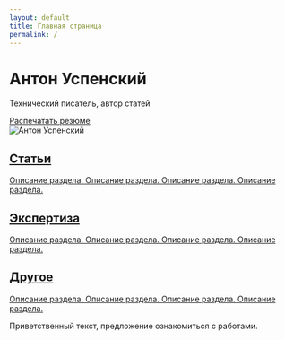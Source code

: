 ```yaml
---
layout: default
title: Главная страница
permalink: /
---
```


<link rel="stylesheet" href="https://antonuspenskiy.github.io/assets/style.css">

<div class="intro-section">
    <!-- Левая колонка -->
    <div class="intro-text">
        <div>
            <h1>Антон Успенский</h1>
            <p>Технический писатель, автор статей</p>
        </div>
        <a href="/CV/" class="print-button">Распечатать резюме</a>
    </div>
    <!-- Правая колонка -->
    <div class="intro-image">
        <img src="https://antonuspenskiy.github.io/assets/index/Main-transparent.webp" alt="Антон Успенский">
    </div>
</div>

<div class="button-container">
    <a href="/articles/" class="button">
        <h2>Статьи</h2>
        <p>Описание раздела. Описание раздела. Описание раздела. Описание раздела.</p>
    </a>
    <a href="/reports/" class="button">
        <h2>Экспертиза</h2>
        <p>Описание раздела. Описание раздела. Описание раздела. Описание раздела.</p>
    </a>
    <a href="/other/" class="button">
        <h2>Другое</h2>
        <p>Описание раздела. Описание раздела. Описание раздела. Описание раздела.</p>
    </a>
</div>

<div class="welcome-text">
    <p>Приветственный текст, предложение ознакомиться с работами.</p>
</div>
